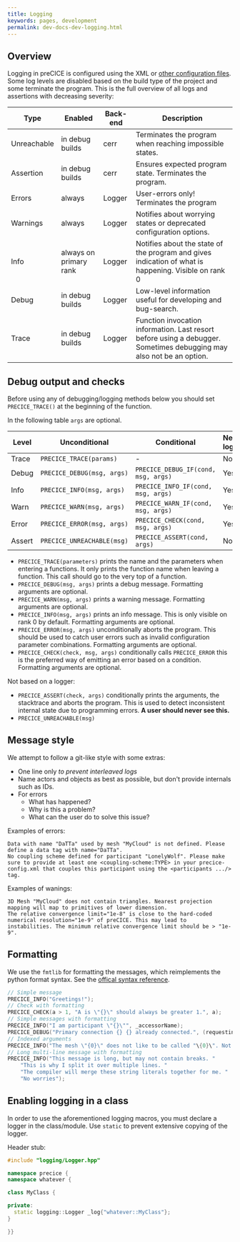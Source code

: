 ```yaml
---
title: Logging
keywords: pages, development
permalink: dev-docs-dev-logging.html
---
```


## Overview

Logging in preCICE is configured using the XML or [other configuration files](configuration-logging).
Some log levels are disabled based on the build type of the project and some terminate the program.
This is the full overview of all logs and assertions with decreasing severity:

Type | Enabled | Back-end | Description
--- | --- | --- | ---
Unreachable | in debug builds | cerr | Terminates the program when reaching impossible states.
Assertion | in debug builds | cerr | Ensures expected program state. Terminates the program.
Errors | always | Logger | User-errors only! Terminates the program
Warnings | always | Logger | Notifies about worrying states or deprecated configuration options.
Info | always on primary rank | Logger | Notifies about the state of the program and gives indication of what is happening. Visible on rank 0
Debug | in debug builds | Logger | Low-level information useful for developing and bug-search.
Trace | in debug builds | Logger | Function invocation information. Last resort before using a debugger. Sometimes debugging may also not be an option.

## Debug output and checks

Before using any of debugging/logging methods below you should set `PRECICE_TRACE()` at the beginning of the function.

In the following table `args` are optional.

Level | Unconditional | Conditional | Needs logger
--- | --- | --- | ---
Trace | `PRECICE_TRACE(params)` | - | No
Debug | `PRECICE_DEBUG(msg, args)` | `PRECICE_DEBUG_IF(cond, msg, args)` | Yes
Info | `PRECICE_INFO(msg, args)` | `PRECICE_INFO_IF(cond, msg, args)` | Yes
Warn | `PRECICE_WARN(msg, args)` | `PRECICE_WARN_IF(cond, msg, args)` | Yes
Error | `PRECICE_ERROR(msg, args)` | `PRECICE_CHECK(cond, msg, args)` | Yes
Assert | `PRECICE_UNREACHABLE(msg)` | `PRECICE_ASSERT(cond, args)`| No

- `PRECICE_TRACE(parameters)` prints the name and the parameters when entering a functions. It only prints the function name when leaving a function. This call should go to the very top of a function.
- `PRECICE_DEBUG(msg, args)` prints a debug message. Formatting arguments are optional.
- `PRECICE_WARN(msg, args)` prints a warning message. Formatting arguments are optional.
- `PRECICE_INFO(msg, args)` prints an info message. This is only visible on rank 0 by default. Formatting arguments are optional.
- `PRECICE_ERROR(msg, args)` unconditionally aborts the program. This should be used to catch user errors such as invalid configuration parameter combinations. Formatting arguments are optional.
- `PRECICE_CHECK(check, msg, args)` conditionally calls `PRECICE_ERROR` this is the preferred way of emitting an error based on a condition. Formatting arguments are optional.

Not based on a logger:

- `PRECICE_ASSERT(check, args)` conditionally prints the arguments, the stacktrace and aborts the program. This is used to detect inconsistent internal state due to programming errors. **A user should never see this.**
- `PRECICE_UNREACHABLE(msg)`

## Message style

We attempt to follow a git-like style with some extras:

- One line only _to prevent interleaved logs_
- Name actors and objects as best as possible, but don't provide internals such as IDs.
- For errors
  - What has happened?
  - Why is this a problem?
  - What can the user do to solve this issue?

Examples of errors:

```text
Data with name "DaTTa" used by mesh "MyCloud" is not defined. Please define a data tag with name="DaTTa".
No coupling scheme defined for participant "LonelyWolf". Please make sure to provide at least one <coupling-scheme:TYPE> in your precice-config.xml that couples this participant using the <participants .../> tag.
```

Examples of wanings:

```text
3D Mesh "MyCloud" does not contain triangles. Nearest projection mapping will map to primitives of lower dimension.
The relative convergence limit="1e-8" is close to the hard-coded numerical resolution="1e-9" of preCICE. This may lead to instabilities. The minimum relative convergence limit should be > "1e-9".  
```

## Formatting

We use the `fmtlib` for formatting the messages, which reimplements the python format syntax.
See the [offical syntax reference](https://fmt.dev/).

```cpp
// Simple message
PRECICE_INFO("Greetings!");
// Check with formatting
PRECICE_CHECK(a > 1, "A is \"{}\" should always be greater 1.", a);
// Simple messages with formatting
PRECICE_INFO("I am participant \"{}\"", _accessorName);
PRECICE_DEBUG("Primary connection {} {} already connected.", (requesting ? "from" : "to"), bm2n.remoteName);
// Indexed arguments
PRECICE_INFO("The mesh \"{0}\" does not like to be called "\{0}\". Not even the exporters respect mesh \"{0}\"", meshName);
// Long multi-line message with formatting
PRECICE_INFO("This message is long, but may not contain breaks. "
    "This is why I split it over multiple lines. "
    "The compiler will merge these string literals together for me. "
    "No worries");
```

## Enabling logging in a class

In order to use the aforementioned logging macros, you must declare a logger in the class/module.
Use `static` to prevent extensive copying of the logger.

Header stub:

```c++
#include "logging/Logger.hpp"

namespace precice {
namespace whatever {

class MyClass {

private:
  static logging::Logger _log{"whatever::MyClass"};
}

}}
```
